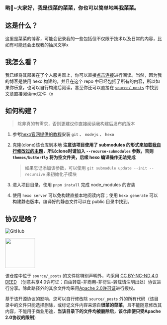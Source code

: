 ### 哟👋~大家好，我是很菜的菜菜，你也可以简单地叫我菜菜。

## 这是什么？

这里是菜菜的博客，可能会记录我的一些包括但不仅限于技术以及日常的内容，比如有可能还会出现我的抽风文学x

## 我怎么看？

我已经将其部署在了个人服务器上，你可以直接[点击连接](https://bakacai.life)进行阅读。当然，因为我的博客是使用 hexo 构建的，并且在这个 repo 中已经包括了所有的内容，所以如果你乐意，也可以自行构建后阅读，甚至你还可以直接在 [`source/_posts`](https://github.com/bakacai/blog/tree/init/source/_posts) 中找到文章直接阅读md文件（x

## 如何构建？

> 除非真的有需求，否则更建议你直接阅读我构建后发布的版本

1. 参考[hexo官网提供的教程](https://hexo.io/zh-cn/docs/index.html)安装 `git` 、 `nodejs` 、 `hexo`

2. 克隆(clone)该仓库到本地 **注意该项目使用了 submodules 的形式来加载[我自行修改过的主题](https://github.com/bakacai/hexo-theme-butterfly-mod)，所以clone时请加入 `--recurse-submodules` 参数，否则 `themes/butterfly` 将为空文件夹，后续 hexo 编译操作无法完成**
    >如果忘记添加该参数，可以使用 `git submodule update --init --recursive` 来初始化子模块

3. 进入项目目录，使用 `pnpm install` 完成 node_modules 的安装

4. 使用 `hexo server` 可以免构建直接本地阅读内容；使用 `hexo generate` 可以构建静态版本，编译好的静态文件可以在 public 目录中找到。

## 协议是啥？

![GitHub](https://img.shields.io/github/license/bakacai/blog)

<img style="width: 96px" src="https://mirrors.creativecommons.org/presskit/buttons/88x31/png/by-nc-nd.png"></img>

该仓库中位于 `source/_posts` 的文件除特别声明外，均采用 [CC BY-NC-ND 4.0 DEED](https://creativecommons.org/licenses/by-nc-nd/4.0/deed.zh-hans) （创意共享4.0许可证：自由转载-非商用-非衍生-转载请注明出处）协议进行分享。除此路径外的其余文件均采用[Apache 2.0许可证](https://opensource.org/licenses/Apache-2.0)进行授权。

基于该开源协议的影响，您可以自行修改除 `source/_posts` 外的所有代码（该目录中的文件只能选择删除，或标记文件内容来源自**很菜的菜菜**，且不能随意修改其内容，不能用于商业用途，**当该目录下的文件均被删除后，该仓库便只受Apache 2.0协议的限制**）

